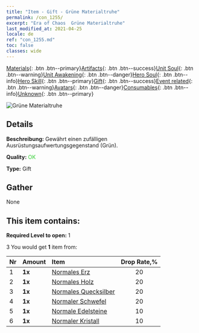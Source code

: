 ```yaml
---
title: "Item - Gift - Grüne Materialtruhe"
permalink: /con_1255/
excerpt: "Era of Chaos  Grüne Materialtruhe"
last_modified_at: 2021-04-25
locale: de
ref: "con_1255.md"
toc: false
classes: wide
---
```

 [Materials](/ItemsDE/){: .btn .btn--primary}[Artifacts](/ItemsDE/Artifacts/){: .btn .btn--success}[Unit Soul](/ItemsDE/UnitSoul/){: .btn .btn--warning}[Unit Awakening](/ItemsDE/UnitAwakening/){: .btn .btn--danger}[Hero Soul](/ItemsDE/HeroSoul/){: .btn .btn--info}[Hero Skill](/ItemsDE/HeroSkill/){: .btn .btn--primary}[Gift](/ItemsDE/Gift/){: .btn .btn--success}[Event related](/ItemsDE/Events/){: .btn .btn--warning}[Avatars](/ItemsDE/Avatars/){: .btn .btn--danger}[Consumables](/ItemsDE/Consumables/){: .btn .btn--info}[Unknown](/ItemsDE/Unknown/){: .btn .btn--primary}

 ![Grüne Materialtruhe](/images/t/i_304002.png)

## Details
 **Beschreibung:** Gewährt einen zufälligen Ausrüstungsaufwertungsgegenstand (Grün).

 **Quality:** <span style="color: #32CD32">OK</span>

 **Type:** Gift

## Gather

  None

## This item contains:

 **Required Level to open:** 1

 3 You would get **1** item  from:

  | Nr | Amount |     Item    | Drop Rate,% |
  |:---|:-------|:------------|:---------:|
  | 1 |  **1x** | [Normales Erz](/ItemsDE/mat_6/) | 20 | 
  | 2 |  **1x** | [Normales Holz](/ItemsDE/mat_7/) | 20 | 
  | 3 |  **1x** | [Normales Quecksilber](/ItemsDE/mat_8/) | 20 | 
  | 4 |  **1x** | [Normaler Schwefel](/ItemsDE/mat_9/) | 20 | 
  | 5 |  **1x** | [Normale Edelsteine](/ItemsDE/mat_10/) | 10 | 
  | 6 |  **1x** | [Normaler Kristall](/ItemsDE/mat_11/) | 10 | 
